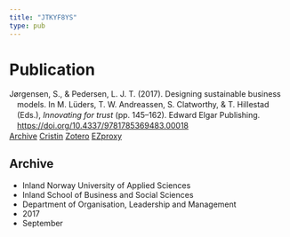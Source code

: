 ```yaml
---
title: "JTKYF8YS"
type: pub
---
```

<h1>Publication</h1>
<article id="csl-bib-container-JTKYF8YS" class="csl-bib-container">
  <div class="csl-bib-body" style="line-height: 1.35; padding-left: 1em; text-indent:-1em;">
  <div class="csl-entry">J&#xF8;rgensen, S., &amp; Pedersen, L. J. T. (2017). Designing sustainable business models. In M. L&#xFC;ders, T. W. Andreassen, S. Clatworthy, &amp; T. Hillestad (Eds.), <i>Innovating for trust</i> (pp. 145&#x2013;162). Edward Elgar Publishing. <a href="https://doi.org/10.4337/9781785369483.00018">https://doi.org/10.4337/9781785369483.00018</a></div>
</div>
  <div class="csl-bib-buttons">
    <a href="#taxonomy-article-JTKYF8YS" class="csl-bib-button">Archive</a>
    <a href alt="Cristin URL" class="csl-bib-button">Cristin</a>
    <a href alt="Zotero URL" class="csl-bib-button">Zotero</a>
    <a href="http://ezproxy.inn.no/login?url=https://doi.org/10.4337/9781785369483.00018" class="csl-bib-button">EZproxy</a>
  </div>
  <div id="csl-bib-meta-container-JTKYF8YS"></div>
</article>
<div id="csl-bib-meta-JTKYF8YS" class="csl-bib-meta">
  <article id="taxonomy-article-JTKYF8YS" class="taxonomy-article">
    <h1>Archive</h1>
    <ul>
      <li>Inland Norway University of Applied Sciences</li>
      <li>Inland School of Business and Social Sciences</li>
      <li>Department of Organisation, Leadership and Management</li>
      <li>2017</li>
      <li>September</li>
    </ul>
  </article>
</div>
